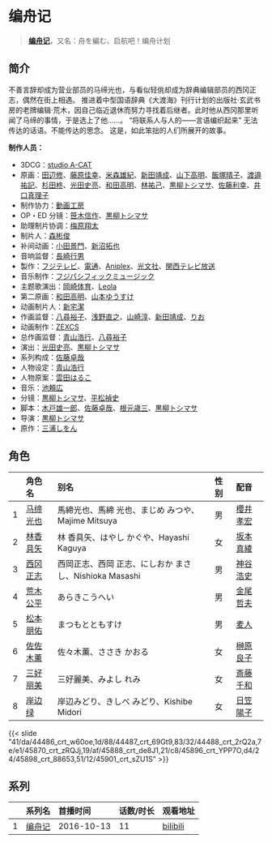 # 编舟记


> <u>**[编舟记](https://bgm.tv/subject/174142)**</u>，又名：舟を編む、启航吧！编舟计划

## 简介

不善言辞却成为营业部员的马缔光也，与看似轻佻却成为辞典编辑部员的西冈正志，偶然在街上相遇。
推进着中型国语辞典《大渡海》刊行计划的出版社·玄武书房的老牌编辑·荒木，因自己临近退休而努力寻找着后继者。此时他从西冈那里听闻了马缔的事情，于是选上了他……。
“将联系人与人的——言语编织起来”
无法传达的话语。不能传达的思念。
这是，如此笨拙的人们所展开的故事。

**制作人员：**
- 3DCG：[studio A-CAT](https://bgm.tv/person/28054)
- 原画：[田辺修](https://bgm.tv/person/14509)、[藤原佳幸](https://bgm.tv/person/8100)、[米森雄紀](https://bgm.tv/person/38846)、[新田靖成](https://bgm.tv/person/688)、[山下高明](https://bgm.tv/person/2648)、[飯塚晴子](https://bgm.tv/person/3313)、[渡邉祐記](https://bgm.tv/person/14141)、[杉田柊](https://bgm.tv/person/27816)、[光田史亮](https://bgm.tv/person/12286)、[和田高明](https://bgm.tv/person/7519)、[林祐己](https://bgm.tv/person/8033)、[黒柳トシマサ](https://bgm.tv/person/11997)、[佐藤利幸](https://bgm.tv/person/3205)、[井口真理子](https://bgm.tv/person/60674)
- 制作协力：[動画工房](https://bgm.tv/person/6305)
- OP・ED 分镜：[笹木信作](https://bgm.tv/person/14792)、[黒柳トシマサ](https://bgm.tv/person/11997)
- 助理制片协调：[梅原翔太](https://bgm.tv/person/27888)
- 制片人：[森彬俊](https://bgm.tv/person/50626)
- 补间动画：[小田景門](https://bgm.tv/person/36426)、[新沼拓也](https://bgm.tv/person/33924)
- 音响监督：[長崎行男](https://bgm.tv/person/2534)
- 製作：[フジテレビ](https://bgm.tv/person/277)、[電通](https://bgm.tv/person/221)、[Aniplex](https://bgm.tv/person/645)、[光文社](https://bgm.tv/person/38643)、[関西テレビ放送](https://bgm.tv/person/43239)
- 音乐制作：[フジパシフィックミュージック](https://bgm.tv/person/363)
- 主题歌演出：[岡崎体育](https://bgm.tv/person/25194)、[Leola](https://bgm.tv/person/25193)
- 第二原画：[和田高明](https://bgm.tv/person/7519)、[山本ゆうすけ](https://bgm.tv/person/36238)
- 动画制片人：[新宅潔](https://bgm.tv/person/49721)
- 作画监督：[八尋裕子](https://bgm.tv/person/14272)、[浅野直之](https://bgm.tv/person/12700)、[山崎淳](https://bgm.tv/person/29725)、[新田靖成](https://bgm.tv/person/688)、[りお](https://bgm.tv/person/21310)
- 动画制作：[ZEXCS](https://bgm.tv/person/6073)
- 总作画监督：[青山浩行](https://bgm.tv/person/3075)、[八尋裕子](https://bgm.tv/person/14272)
- 演出：[光田史亮](https://bgm.tv/person/12286)、[黒柳トシマサ](https://bgm.tv/person/11997)
- 系列构成：[佐藤卓哉](https://bgm.tv/person/200)
- 人物设定：[青山浩行](https://bgm.tv/person/3075)
- 人物原案：[雲田はるこ](https://bgm.tv/person/16179)
- 音乐：[池頼広](https://bgm.tv/person/663)
- 分镜：[黒柳トシマサ](https://bgm.tv/person/11997)、[平松禎史](https://bgm.tv/person/1756)
- 脚本：[木戸雄一郎](https://bgm.tv/person/24593)、[佐藤卓哉](https://bgm.tv/person/200)、[根元歳三](https://bgm.tv/person/2661)、[黒柳トシマサ](https://bgm.tv/person/11997)
- 导演：[黒柳トシマサ](https://bgm.tv/person/11997)
- 原作：[三浦しをん](https://bgm.tv/person/10710)

## 角色

|     |   角色名   |   别名  | 性别 |  配音  |
|:--- |:------  |:----      |:---  |:--   |
| 1 | [马缔光也](https://bgm.tv/character/44486) | 馬締光也、馬締 光也、まじめ みつや、Majime Mitsuya | 男 | [櫻井孝宏](https://bgm.tv/person/4015) |
| 2 | [林香具矢](https://bgm.tv/character/44487) | 林 香具矢、はやし かぐや、Hayashi Kaguya | 女 | [坂本真綾](https://bgm.tv/person/3877) |
| 3 | [西冈正志](https://bgm.tv/character/44488) | 西岡正志、西岡 正志、にしおか まさし、Nishioka Masashi | 男 | [神谷浩史](https://bgm.tv/person/4232) |
| 4 | [荒木公平](https://bgm.tv/character/45870) | あらきこうへい | 男 | [金尾哲夫](https://bgm.tv/person/5460) |
| 5 | [松本朋佑](https://bgm.tv/character/45888) | まつもとともすけ | 男 | [麦人](https://bgm.tv/person/4162) |
| 6 | [佐佐木薰](https://bgm.tv/character/45896) | 佐々木薫、ささき かおる | 女 | [榊原良子](https://bgm.tv/person/3940) |
| 7 | [三好丽美](https://bgm.tv/character/45898) | 三好麗美、みよし れみ | 女 | [斎藤千和](https://bgm.tv/person/4249) |
| 8 | [岸边绿](https://bgm.tv/character/45901) | 岸辺みどり、きしべ みどり、Kishibe Midori | 女 | [日笠陽子](https://bgm.tv/person/5119) |

{{< slide "41/da/44486_crt_w60oe,1d/88/44487_crt_69Gt9,83/32/44488_crt_2rQ2a,7e/e1/45870_crt_zRQJj,19/af/45888_crt_de8J1,21/c8/45896_crt_YPP7O,d4/24/45898_crt_88653,51/12/45901_crt_sZU1S" >}}

## 系列

|     |   系列名   |   首播时间  | 话数/时长  | 观看地址 |
|:---  |:------    |:----      |:---       |:---  |
| 1 |[编舟记](https://bgm.tv/subject/174142)| 2016-10-13 | 11 | [bilibili](https://www.bilibili.com/bangumi/play/ep96826)  |



